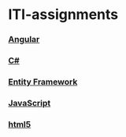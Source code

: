 # ITI-assignments

### **[Angular](https://github.com/serafy0/Angular-ITI-tasks)**
### **[C#](https://github.com/serafy0/.net-iti-tasks)**
### **[Entity Framework](https://github.com/serafy0/ITI_EF)**
### **[JavaScript](https://github.com/serafy0/client-side)**
### **[html5](https://github.com/serafy0/html5)**

